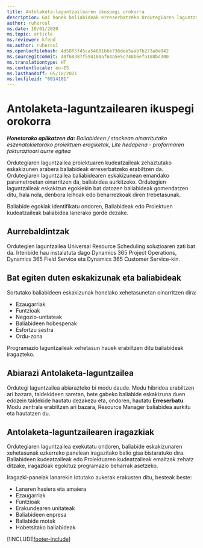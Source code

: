 ```yaml
---
title: Antolaketa-laguntzailearen ikuspegi orokorra
description: Gai honek baliabideak erreserbatzeko Ordutegiaren laguntzailearekin lan egiteari buruzko informazioa eskaintzen du.
author: ruhercul
ms.date: 10/01/2020
ms.topic: article
ms.reviewer: kfend
ms.author: ruhercul
ms.openlocfilehash: 4d58f5f45ca54691b6e736dee5aab7b273a8e042
ms.sourcegitcommit: 40f68387f594180af64a5e5c748b6efa188bd300
ms.translationtype: HT
ms.contentlocale: eu-ES
ms.lasthandoff: 05/10/2021
ms.locfileid: "6014101"
---
```

# <a name="schedule-assistant-overview"></a>Antolaketa-laguntzailearen ikuspegi orokorra

_**Honetarako aplikatzen da:** Baliabideen / stockean oinarritutako eszenatokietarako proiektuen eragiketak, Lite hedapena - proformaren fakturazioari aurre egitea_

Ordutegiaren laguntzailea proiektuaren kudeatzaileak zehaztutako eskakizunen arabera baliabideak erreserbatzeko erabiltzen da. Ordutegiaren laguntzailea baliabidearen eskakizunean emandako parametroetan oinarritzen da, baliabidea aurkitzeko. Ordutegien laguntzaileak eskakizun egokiekin bat datozen baliabideak gomendatzen ditu, hala nola, denbora leihoak edo beharrezkoak diren trebetasunak.

Baliabide egokiak identifikatu ondoren, Baliabideak edo Proiektuen kudeatzaileak baliabidea lanerako gorde dezake.

## <a name="prerequisites"></a>Aurrebaldintzak

Ordutegien laguntzailea Universal Resource Scheduling soluzioaren zati bat da. Irtenbide hau instalatuta dago Dynamics 365 Project Operations, Dynamics 365 Field Service eta Dynamics 365 Customer Service-kin.

## <a name="matching-requirements-and-resources"></a>Bat egiten duten eskakizunak eta baliabideak

Sortutako baliabideen eskakizunak honelako xehetasunetan oinarritzen dira:

-   Ezaugarriak
-   Funtzioak
-   Negozio-unitateak
-   Baliabideen hobespenak
-   Esfortzu sestra
-   Ordu-zona

Programazio laguntzaileak xehetasun hauek erabiltzen ditu baliabideak iragazteko.

## <a name="launch-the-schedule-assistant"></a>Abiarazi Antolaketa-laguntzailea

Ordutegi laguntzailea abiarazteko bi modu daude. Modu hibridoa erabiltzen ari bazara, taldekideen saretan, bete gabeko baliabide eskakizuna duen edozein taldekide hautatu dezakezu eta, ondoren, hautatu **Erreserbatu**. Modu zentrala erabiltzen ari bazara, Resource Manager baliabidea aurkitu eta hautatzen du.

## <a name="schedule-assistant-filters"></a>Antolaketa-laguntzailearen iragazkiak

Ordutegiaren laguntzailea exekutatu ondoren, baliabide eskakizunaren xehetasunak ezkerreko panelean iragazitako balio gisa bistaratuko dira. Baliabideen kudeatzaileak edo Proiektuaren kudeatzaileak emaitzak zehatz ditzake, iragazkiak egokituz programazio beharrak asetzeko.

Iragazki-panelak lanarekin lotutako aukerak erakusten ditu, besteak beste:

-   Lanaren hasiera eta amaiera
-   Ezaugarriak
-   Funtzioak
-   Erakundearen unitateak
-   Baliabideen enpresa
-   Baliabide motak
-   Hobetsitako baliabideak


[!INCLUDE[footer-include](../includes/footer-banner.md)]